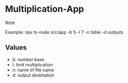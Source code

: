 ﻿# Multiplication-App
 
> [!NOTE]
> Example:
> npx ts-node src/app -b 5 -l 7 -n table -d outputs

## Values
- b: number base
- l: limit multiplication
- n: name of file name
- d: output destination 
